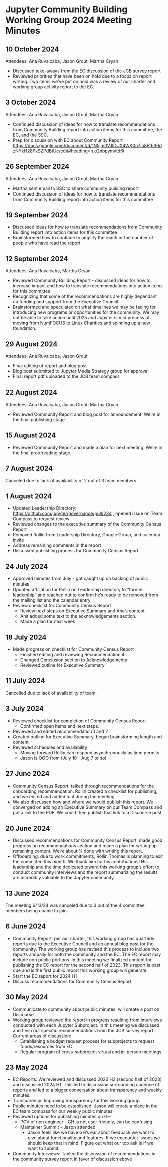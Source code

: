 # Jupyter Community Building Working Group 2024 Meeting Minutes

## 10 October 2024
Attendees: Ana Ruvalcaba, Jason Grout, Martha Cryan

* Discussed take-aways from the EC discussion of the JCB survey report
* Reviewed priorities that have been on hold due to a focus on report writing. Two items we’ve put on hold was a review of our charter and working group activity report to the EC. 

## 3 October 2024
Attendees: Ana Ruvalcaba, Jason Grout, Martha Cryan

* Continued discussion of ideas for how to translate recommendations from Community Building report into action items for this committee, the EC, and the SSC. 
* Prep for discussion with EC about Community Report https://docs.google.com/document/d/1N5jm0VJlDUX4WK0n7Ia8Ff63RdzNYkH28PkSZPdBtUc/edit#heading=h.o2nbpymvtd6t

## 26 September 2024
Attendees: Ana Ruvalcaba, Jason Grout, Martha Cryan

* Martha sent email to SSC to share community building report
* Continued discussion of ideas for how to translate recommendations from Community Building report into action items for this committee

## 19 September 2024
* Discussed ideas for how to translate recommendations from Community Building report into action items for this committee
* Brainstormed how to continue to amplify the reach or the number of people who have read the report

## 12 September 2024
Attendees: Ana Ruvalcaba, Martha Cryan

* Reviewed Community Building Report - discussed ideas for how to increase impact and how to translate recommendations into action items for this committee
* Recognizing that some of the recommendations are highly dependant on funding and support from the Executive Council
* Brainstormed and speculated on what timelines we may be facing for introducing new programs or opportunities for the community. We may not be able to take action until 2025 and Jupyter is mid process of moving from NumFOCUS to Linux Charities and spinning up a new foundation. 

## 29 August 2024
Attendees: Ana Ruvalcaba, Jason Grout

* Final editing of report and blog post
* Blog post submitted to Jupyter Media Strategy group for approval
* Final report pdf uploaded to the JCB team compass

## 22 August 2024
Attendees: Ana Ruvalcaba, Jason Grout, Martha Cryan

* Reviewed Community Report and blog post for announcement. We’re in the final publishing stage.

## 15 August 2024
* Reviewed Community Report and made a plan for next meeting. We’re in the final proofreading stage.

## 7 August 2024
Canceled due to lack of availability of 2 out of 3 team members. 

## 1 August 2024
* Updated Leadership Directory: https://github.com/jupyter/governance/pull/234 , opened issue on Team Compass to request review
* Reviewed changes to the executive summary of the Community Census Report
* Removed Rollin from Leadership Directory, Google Group, and calendar invite
* Address remaining comments in the report
* Discussed publishing process for Community Census Report

## 24 July 2024
* Approved minutes from July - got caught up on backlog of public minutes
* Updated affiliation for Rollin on Leadership directory to “former leadership” and reached out to confirm he’s ready to be removed from the mailing list and the calendar entry
* Review checklist for Community Census Report 
  * Review next steps on Executive Summary and Ana’s content
  * Ana added some text to the acknowledgements section.
  * Made a plan for next week

## 18 July 2024
* Made progress on checklist for Community Census Report 
  * Finished editing and reviewing Recommendation 4
  * Changed Conclusion section to Acknowledgements
  * Reviewed outline for Executive Summary

## 11 July 2024
Cancelled due to lack of availability of team.

## 3 July 2024
* Reviewed checklist for completion of Community Census Report 
  * Confirmed open items and next steps. 
* Reviewed and edited recommendation 1 and 2
* Created outline for Executive Summary, began brainstorming length and content
* Reviewed schedules and availability
  * Moving forward Rollin can respond asynchronously as time permits
  * Jason is OOO from (July 10 - Aug 7 or so)

## 27 June 2024
* Community Census Report: talked through recommendations for the onboarding recommendation. Rollin created a checklist for publishing, and we edited and added to it during the meeting. 
* We also discussed how and where we would publish this report. We converged on adding an Executive Summary on our Team Compass and put a link to the PDF. We could then publish that link to a Discourse post. 

## 20 June 2024
* Discussed recommendations for Community Census Report, made good progress on recommendations section and made a plan for writing up remaining content. We’re about ¾ done with writing this report.
* Offboarding: due to work commitments, Rollin Thomas  is planning to exit the committee this month. We thank him for his contributions! His leadership and the time dedicated toward this working group’s effort to conduct community interviews and the report summarizing the results are incredibly valuable to the Jupyter community.  

## 13 June 2024
The meeting 6/13/24 was canceled due to 3 out of the 4 committee members being unable to join. 

## 6 June 2024
* Community Report: per our charter, this working group has quarterly reports due to the Executive Council and an annual blog post for the community. The working group has revised this process to include two reports annually for both the community and the EC. The EC report may include non public portions. In this meeting we finalized content for publishing the EC report for the second half of 2023. This report is past due and is the first public report this working group will generate. 
* Start the EC report for 2024 H1
* Discuss recommendations for Community Census Report

## 30 May 2024
* Communicate to community about public minutes: will create a post on Discourse
* Working group reviewed the report in progress resulting from interviews conducted with each Jupyter Subproject. In this meeting we discussed and flesh out specific recommendations from the JCB survey report. Current areas of discussion:
  * Establishing a budget request process for subprojects to request funds/resources from EC
  * Regular program of cross-subproject virtual and in-person meetings

## 23 May 2024
* EC Reports: We reviewed and discussed 2023 H2 (second half of 2023) and discussed 2024 H1. This led to discussion surrounding cadence of reports and led to a bigger conversation about transparency and weekly minutes. 
* Transparency: Improving transparency for this working group
* Public minutes need to be established. Jason will create a place in the EC team compass for our weekly public minutes
* Reviewed options for publishing minutes on GH
  * POV of non engineer - GH is not user friendly, can be confusing
  * Maintainer Summit - Jason attended
    * Jason feels like we have GH’s ear about feedback we want to give about functionality and features. If we encounter issues we should keep that in mind. Figure out what our top ask is if we want to submit. 
* Community Interviews: Tabled the discussion of recommendations in the community survey report in favor of discussion above
